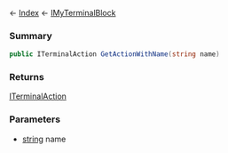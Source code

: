 ← [Index](Api-Index) ← [IMyTerminalBlock](Sandbox.ModAPI.Ingame.IMyTerminalBlock)

### Summary

```csharp
public ITerminalAction GetActionWithName(string name)
```

### Returns

[ITerminalAction](Sandbox.ModAPI.Interfaces.ITerminalAction)

### Parameters

* [string](System.String) name
